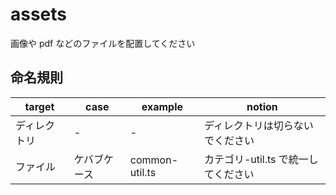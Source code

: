 # assets

画像や pdf などのファイルを配置してください

## 命名規則

| target       | case         | example        | notion                              |
| ------------ | ------------ | -------------- | ----------------------------------- |
| ディレクトリ | -            | -              | ディレクトリは切らないでください    |
| ファイル     | ケバブケース | common-util.ts | カテゴリ-util.ts で統一してください |
